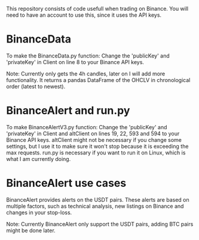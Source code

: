 This repository consists of code usefull when trading on Binance. You will need to have an account to use this, since it uses the API keys.

# BinanceData
To make the BinanceData.py function:
Change the 'publicKey' and 'privateKey' in Client on line 8 to your Binance API keys. 

Note:
Currently only gets the 4h candles, later on I will add more functionality. It returns a pandas DataFrame of the OHCLV in chronological order (latest to newest).

# BinanceAlert and run.py
To make BinanceAlertV3.py function:
Change the 'publicKey' and 'privateKey' in Client and altClient on lines 19, 22, 593 and 594 to your Binance API keys.
altClient might not be necessary if you change some settings, but I use it to make sure it won't stop because it is exceeding the max requests.
run.py is necessary if you want to run it on Linux, which is what I am currently doing. 

# BinanceAlert use cases
BinanceAlert provides alerts on the USDT pairs. These alerts are based on multiple factors, such as technical analysis, new listings on Binance and changes in your stop-loss.

Note:
Currently BinanceAlert only support the USDT pairs, adding BTC pairs might be done later.
